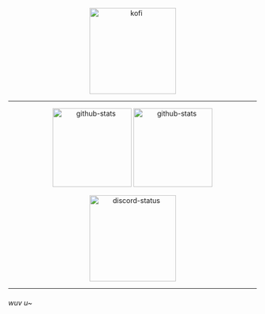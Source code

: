 <p align="center" width="100%" style=border-radius: 5px>
    <a target="_blank" href="https://ko-fi.com/soevielofficial"><img height="175px" src="https://i.imgur.com/NK1Brs5.png" alt="kofi" /></a>
</p>
<!-- <p align="center" width="100%">
    <img height="175px" src="https://i.imgur.com/W6mUoiN.png" alt="profile">
</p> -->
<hr>
<p align="center" width="100%">
    <img height="160px" src="https://github-readme-stats-git-masterrstaa-rickstaa.vercel.app/api?username=soevielofficial&theme=radical&hide_border=false&include_all_commits=true&count_private=false" alt="github-stats">
    <img height="160px" src="https://github-readme-stats-git-masterrstaa-rickstaa.vercel.app/api/top-langs/?username=soevielofficial&theme=radical&hide_border=false&include_all_commits=true&count_private=false&layout=compact" alt="github-stats">
</p>
<p align="center" width="100%">
    <img height="175px" src="https://lanyard.cnrad.dev/api/442224069899976707?theme=dark&amp;hideDiscrim=true" alt="discord-status">
</p>
<hr>
<h6 align="left">wuv u~</h6>
